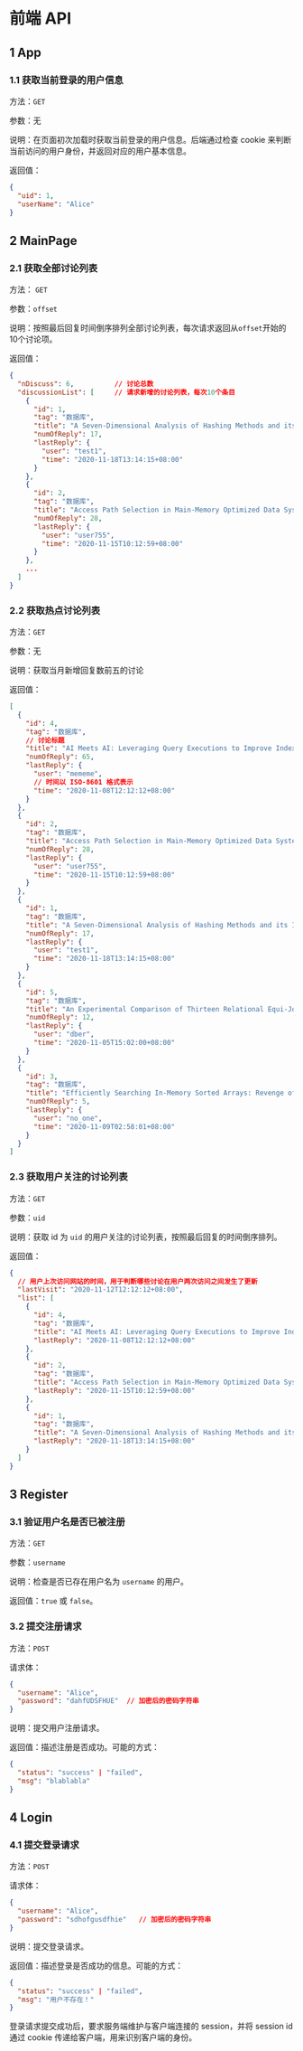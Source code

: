 # 前端 API
## 1 App
### 1.1 获取当前登录的用户信息

方法：`GET`

参数：无

说明：在页面初次加载时获取当前登录的用户信息。后端通过检查 cookie 来判断当前访问的用户身份，并返回对应的用户基本信息。

返回值：

``` json
{
  "uid": 1,
  "userName": "Alice"
}
```

## 2 MainPage
### 2.1 获取全部讨论列表

方法： `GET`

参数：`offset`

说明：按照最后回复时间倒序排列全部讨论列表，每次请求返回从`offset`开始的10个讨论项。

返回值：

``` json
{
  "nDiscuss": 6,          // 讨论总数
  "discussionList": [     // 请求新增的讨论列表，每次10个条目
    {
      "id": 1,
      "tag": "数据库",
      "title": "A Seven-Dimensional Analysis of Hashing Methods and its Implications on Query Processing",
      "numOfReply": 17,
      "lastReply": {
        "user": "test1",
        "time": "2020-11-18T13:14:15+08:00"
      }
    },
    {
      "id": 2,
      "tag": "数据库",
      "title": "Access Path Selection in Main-Memory Optimized Data Systems: Should I Scan or Should I Probe?",
      "numOfReply": 28,
      "lastReply": {
        "user": "user755",
        "time": "2020-11-15T10:12:59+08:00"
      }
    },
    ...
  ]
}
```

### 2.2 获取热点讨论列表

方法：`GET`

参数：无

说明：获取当月新增回复数前五的讨论

返回值：

``` json
[
  {
    "id": 4,
    "tag": "数据库",
    // 讨论标题
    "title": "AI Meets AI: Leveraging Query Executions to Improve Index Recommendations",
    "numOfReply": 65,
    "lastReply": {
      "user": "mememe",
      // 时间以 ISO-8601 格式表示
      "time": "2020-11-08T12:12:12+08:00"
    }
  },
  {
    "id": 2,
    "tag": "数据库",
    "title": "Access Path Selection in Main-Memory Optimized Data Systems: Should I Scan or Should I Probe?",
    "numOfReply": 28,
    "lastReply": {
      "user": "user755",
      "time": "2020-11-15T10:12:59+08:00"
    }
  },
  {
    "id": 1,
    "tag": "数据库",
    "title": "A Seven-Dimensional Analysis of Hashing Methods and its Implications on Query Processing",
    "numOfReply": 17,
    "lastReply": {
      "user": "test1",
      "time": "2020-11-18T13:14:15+08:00"
    }
  },
  {
    "id": 5,
    "tag": "数据库",
    "title": "An Experimental Comparison of Thirteen Relational Equi-Joins in Main Memory",
    "numOfReply": 12,
    "lastReply": {
      "user": "dber",
      "time": "2020-11-05T15:02:00+08:00"
    }
  },
  {
    "id": 3,
    "tag": "数据库",
    "title": "Efficiently Searching In-Memory Sorted Arrays: Revenge of the Interpolation Search?",
    "numOfReply": 5,
    "lastReply": {
      "user": "no_one",
      "time": "2020-11-09T02:58:01+08:00"
    }
  }
]
```

### 2.3 获取用户关注的讨论列表

方法：`GET`

参数：`uid`

说明：获取 id 为 `uid` 的用户关注的讨论列表，按照最后回复的时间倒序排列。

返回值：

``` json
{
  // 用户上次访问网站的时间，用于判断哪些讨论在用户两次访问之间发生了更新
  "lastVisit": "2020-11-12T12:12:12+08:00",
  "list": [
    {
      "id": 4,
      "tag": "数据库",
      "title": "AI Meets AI: Leveraging Query Executions to Improve Index Recommendations",
      "lastReply": "2020-11-08T12:12:12+08:00"
    },
    {
      "id": 2,
      "tag": "数据库",
      "title": "Access Path Selection in Main-Memory Optimized Data Systems: Should I Scan or Should I Probe?",
      "lastReply": "2020-11-15T10:12:59+08:00"
    },
    {
      "id": 1,
      "tag": "数据库",
      "title": "A Seven-Dimensional Analysis of Hashing Methods and its Implications on Query Processing",
      "lastReply": "2020-11-18T13:14:15+08:00"
    }
  ]
}
```

## 3 Register

### 3.1 验证用户名是否已被注册

方法：`GET`

参数：`username`

说明：检查是否已存在用户名为 `username` 的用户。

返回值：`true` 或 `false`。

### 3.2 提交注册请求

方法：`POST`

请求体：

```json
{
  "username": "Alice",
  "password": "dahfUDSFHUE"  // 加密后的密码字符串
}
```

说明：提交用户注册请求。

返回值：描述注册是否成功。可能的方式：

``` json
{
  "status": "success" | "failed",
  "msg": "blablabla"
}
```

## 4 Login

### 4.1 提交登录请求

方法：`POST`

请求体：

``` json
{
  "username": "Alice",
  "password": "sdhofgusdfhie"   // 加密后的密码字符串
}
```

说明：提交登录请求。

返回值：描述登录是否成功的信息。可能的方式：

``` json
{
  "status": "success" | "failed",
  "msg": "用户不存在！"
}
```

登录请求提交成功后，要求服务端维护与客户端连接的 session，并将 session id 通过 cookie 传递给客户端，用来识别客户端的身份。
